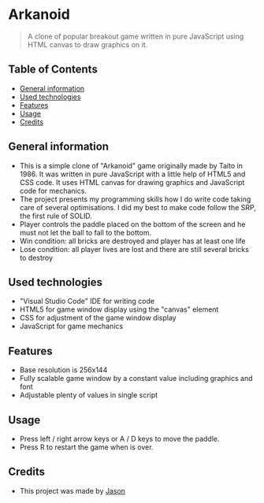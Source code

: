 # Arkanoid
> A clone of popular breakout game written in pure JavaScript using HTML canvas to draw graphics on it.

## Table of Contents
* [General information](#general-information)
* [Used technologies](#used-technologies)
* [Features](#features)
* [Usage](#usage)
* [Credits](#credits)

## General information
- This is a simple clone of "Arkanoid" game originally made by Taito in 1986. It was written in pure JavaScript with a little help of HTML5 and CSS code. It uses HTML canvas for drawing graphics and JavaScript code for mechanics.
- The project presents my programming skills how I do write code taking care of several optimisations. I did my best to make code follow the SRP, the first rule of SOLID.
- Player controls the paddle placed on the bottom of the screen and he must not let the ball to fall to the bottom.
- Win condition: all bricks are destroyed and player has at least one life
- Lose condition: all player lives are lost and there are still several bricks to destroy

## Used technologies
- "Visual Studio Code" IDE for writing code
- HTML5 for game window display using the "canvas" element
- CSS for adjustment of the game window display
- JavaScript for game mechanics

## Features
- Base resolution is 256x144
- Fully scalable game window by a constant value including graphics and font
- Adjustable plenty of values in single script

## Usage
- Press left / right arrow keys or A / D keys to move the paddle.
- Press R to restart the game when is over.

## Credits
- This project was made by [Jason](https://jasonxiii.pl "Jason. Gry, muzyka, kursy, artykuły, programy i filmy!")